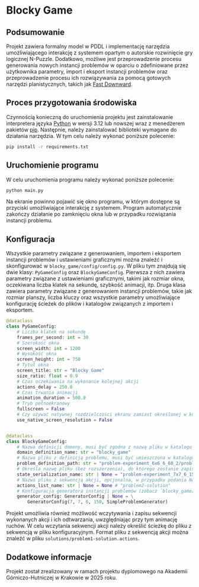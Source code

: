 # Blocky Game

## Podsumowanie

Projekt zawiera formalny model w PDDL i implementację narzędzia
umożliwiającego interakcję z systemem opartym o autorskie rozwinięcie
gry logicznej N-Puzzle. Dodatkowo, możliwe jest przeprowadzenie
procesu generowania nowych instancji problemów w oparciu o zdefiniowane
przez użytkownika parametry, import i eksport instancji problemów oraz 
przeprowadzenie procesu ich rozwiązywania za pomocą
gotowych narzędzi planistycznych, takich jak [Fast Downward](https://www.fast-downward.org/HomePage).

## Proces przygotowania środowiska

Czynnością konieczną do uruchomienia projektu jest zainstalowanie interpretera języka [Python](https://www.python.org/)
w wersji 3.12 lub nowszej wraz z menedżerem pakietów [pip](https://pypi.org/project/pip/).
Następnie, należy zainstalować biblioteki wymagane do działania narzędzia.
W tym celu należy wykonać poniższe polecenie:

```bash
pip install -r requirements.txt
```

## Uruchomienie programu

W celu uruchomienia programu należy wykonać poniższe polecenie:

```bash
python main.py
```

Na ekranie powinno pojawić się okno programu, w którym dostępne są
przyciski umożliwiające interakcję z systemem. Program automatycznie
zakończy działanie po zamknięciu okna lub w przypadku rozwiązania
instancji problemu.

## Konfiguracja

Wszystkie parametry związane z generowaniem, importem i eksportem
instancji problemów i ustawieniami graficznymi można znaleźć i skonfigurować
w `blocky_game/config/config.py`. W pliku tym znajdują się
dwie klasy: `PyGameConfig` oraz `BlockyGameConfig`. Pierwsza z nich
zawiera parametry związane z ustawieniami graficznymi, takimi jak
rozmiar okna, oczekiwana liczba klatek na sekundę,
szybkość animacji, itp. Druga klasa zawiera parametry związane z
generowaniem instancji problemów, takie jak rozmiar planszy, liczba
kluczy oraz wszystkie parametry umożliwiające konfigurację
ścieżek do plików i katalogów związanych z importem i eksportem.

```python
@dataclass
class PyGameConfig:
    # Liczba klatek na sekundę
    frames_per_second: int = 30
    # Szerokość okna
    screen_width: int = 1200 
    # Wysokość okna
    screen_height: int = 750 
    # Tytuł okna
    screen_title: str = "Blocky Game" 
    size_ratio: float = 0.9 
    # Czas oczekiwania na wykonanie kolejnej akcji
    actions_delay = 250.0 
    # Czas trwania animacji
    animation_duration = 500.0 
    # Tryb pełnoekranowy
    fullscreen = False 
    # Czy używać natywnej rozdzielczości ekranu zamiast określonej w konfiguracji
    use_native_screen_resolution = False 


@dataclass
class BlockyGameConfig:
    # Nazwa definicji domeny, musi być zgodna z nazwą pliku w katalogu domain
    domain_definition_name: str = "blocky_game"
    # Ńazwa pliku z definicją problemu, musi być umieszczona w katalogu problems
    problem_definition_path: str = "problem-experiment_6x6_6_60_2/problem-experiment_6x6_6_60_2-subproblem-4.pddl"
    # Określa nazwę pliku (bez rozszerzenia), do którego zostanie zapisana lista akcji
    state_serialization_name: str | None = "problem-experiment_7x7_6_150_48"
    # Nazwa pliku z sekwencją akcji, opcjonalna, w przypadku podania None akcje będą wprowadzane przez użytkownika
    actions_list_name: str | None = None # "problem2-solution"
    # Konfiguracja generatora instancji problemów (zobacz `blocky_game/config/config_helper.py`)
    generator_config: GeneratorConfig | None = \
        GeneratorConfig(7, 7, 6, 150, SimpleProblemGenerator)
```

Projekt umożliwia również możliwość wczytywania i zapisu
sekwencji wykonanych akcji i ich odtwarzania, uwzględniając
przy tym animację ruchów. W celu wczytania sekwencji akcji
należy określić ścieżkę do pliku z sekwencją w pliku konfiguracyjnym.
Format pliku z sekwencją akcji można znaleźć w pliku `solutions/problem1-solution.actions`. 

## Dodatkowe informacje

Projekt został zrealizowany w ramach projektu dyplomowego
na Akademii Górniczo-Hutniczej w Krakowie w 2025 roku.
